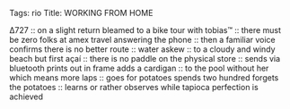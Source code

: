 Tags: rio
Title: WORKING FROM HOME
  
∆727 :: on a slight return bleamed to a bike tour with tobias™ :: there must be zero folks at amex travel answering the phone :: then a familiar voice confirms there is no better route :: water  askew :: to a cloudy and windy beach but first açaí :: there is no paddle on the physical store :: sends via bluetooth prints out in frame adds a cardigan :: to the pool without her which means more laps :: goes for potatoes spends two hundred forgets the potatoes :: learns or rather observes while tapioca perfection is achieved  
